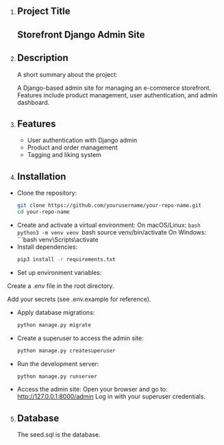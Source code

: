 1. ## Project Title
    ## Storefront Django Admin Site
2. ## Description
    A short summary about the project:

    A Django-based admin site for managing an e-commerce storefront. Features include product management, user authentication, and admin dashboard.
3. ## Features
    - User authentication with Django admin
    - Product and order management
    - Tagging and liking system
4. ## Installation

- Clone the repository:
   ```bash
   git clone https://github.com/yourusername/your-repo-name.git
   cd your-repo-name
- Create and activate a virtual environment:
    On macOS/Linux:
        ```bash
        python3 -m venv venv
        ```bash
        source venv/bin/activate
    On Windows:
        ```bash
        venv\Scripts\activate
- Install dependencies:
    ```bash
    pip3 install -r requirements.txt
- Set up environment variables:

Create a .env file in the root directory.

Add your secrets (see .env.example for reference).

- Apply database migrations:
    ```bash
    python manage.py migrate
- Create a superuser to access the admin site:
    ```bash
    python manage.py createsuperuser
- Run the development server:
    ```bash
    python manage.py runserver
- Access the admin site:
Open your browser and go to:
http://127.0.0.1:8000/admin
Log in with your superuser credentials.
5. ## Database
    The seed.sql is the database.
